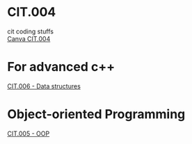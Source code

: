 # CIT.004
cit coding stuffs <br />
[Canva CIT.004](https://www.canva.com/design/DAFHnhocPzI/L_Kx-5_JruvAwDyv6y_s7A/view?utm_content=DAFHnhocPzI&utm_campaign=designshare&utm_medium=link&utm_source=publishsharelink) <br/>
# For advanced c++ <br />
[CIT.006 - Data structures](https://github.com/kaloyyyy/CIT.006)
<br/>
# Object-oriented Programming
[CIT.005 - OOP](https://github.com/kaloyyyy/CIT.005/blob/main/README.md)
